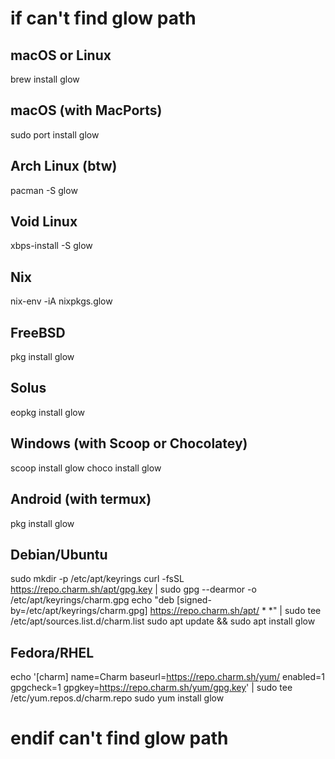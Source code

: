 # if can't find glow path
## macOS or Linux
 brew install glow

## macOS (with MacPorts)
sudo port install glow

## Arch Linux (btw)
pacman -S glow

## Void Linux
xbps-install -S glow

## Nix
nix-env -iA nixpkgs.glow

## FreeBSD
pkg install glow

## Solus
eopkg install glow

## Windows (with Scoop or Chocolatey)
scoop install glow
choco install glow

## Android (with termux)
pkg install glow

## Debian/Ubuntu
sudo mkdir -p /etc/apt/keyrings
curl -fsSL https://repo.charm.sh/apt/gpg.key | sudo gpg --dearmor -o /etc/apt/keyrings/charm.gpg
echo "deb [signed-by=/etc/apt/keyrings/charm.gpg] https://repo.charm.sh/apt/ * *" | sudo tee /etc/apt/sources.list.d/charm.list
sudo apt update && sudo apt install glow

## Fedora/RHEL
echo '[charm]
name=Charm
baseurl=https://repo.charm.sh/yum/
enabled=1
gpgcheck=1
gpgkey=https://repo.charm.sh/yum/gpg.key' | sudo tee /etc/yum.repos.d/charm.repo
sudo yum install glow
# endif can't find glow path
